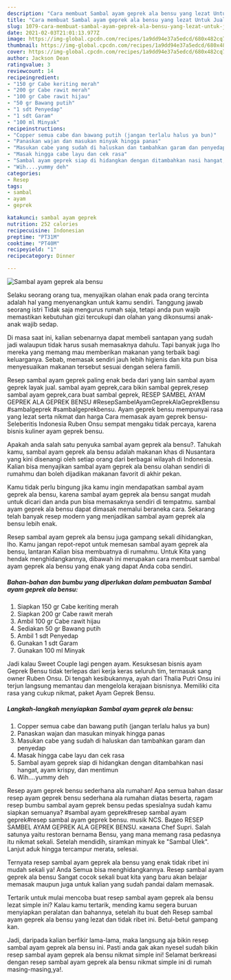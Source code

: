 ```yaml
---
description: "Cara membuat Sambal ayam geprek ala bensu yang lezat Untuk Jualan"
title: "Cara membuat Sambal ayam geprek ala bensu yang lezat Untuk Jualan"
slug: 1079-cara-membuat-sambal-ayam-geprek-ala-bensu-yang-lezat-untuk-jualan
date: 2021-02-03T21:01:13.977Z
image: https://img-global.cpcdn.com/recipes/1a9dd94e37a5edcd/680x482cq70/sambal-ayam-geprek-ala-bensu-foto-resep-utama.jpg
thumbnail: https://img-global.cpcdn.com/recipes/1a9dd94e37a5edcd/680x482cq70/sambal-ayam-geprek-ala-bensu-foto-resep-utama.jpg
cover: https://img-global.cpcdn.com/recipes/1a9dd94e37a5edcd/680x482cq70/sambal-ayam-geprek-ala-bensu-foto-resep-utama.jpg
author: Jackson Dean
ratingvalue: 3
reviewcount: 14
recipeingredient:
- "150 gr Cabe keriting merah"
- "200 gr Cabe rawit merah"
- "100 gr Cabe rawit hijau"
- "50 gr Bawang putih"
- "1 sdt Penyedap"
- "1 sdt Garam"
- "100 ml Minyak"
recipeinstructions:
- "Copper semua cabe dan bawang putih (jangan terlalu halus ya bun)"
- "Panaskan wajan dan masukan minyak hingga panas"
- "Masukan cabe yang sudah di haluskan dan tambahkan garam dan penyedap"
- "Masak hingga cabe layu dan cek rasa"
- "Sambal ayam geprek siap di hidangkan dengan ditambahkan nasi hangat, ayam krispy, dan mentimun"
- "Wih....yummy deh"
categories:
- Resep
tags:
- sambal
- ayam
- geprek

katakunci: sambal ayam geprek 
nutrition: 252 calories
recipecuisine: Indonesian
preptime: "PT31M"
cooktime: "PT40M"
recipeyield: "1"
recipecategory: Dinner

---
```



![Sambal ayam geprek ala bensu](https://img-global.cpcdn.com/recipes/1a9dd94e37a5edcd/680x482cq70/sambal-ayam-geprek-ala-bensu-foto-resep-utama.jpg)

Selaku seorang orang tua, menyajikan olahan enak pada orang tercinta adalah hal yang menyenangkan untuk kamu sendiri. Tanggung jawab seorang istri Tidak saja mengurus rumah saja, tetapi anda pun wajib memastikan kebutuhan gizi tercukupi dan olahan yang dikonsumsi anak-anak wajib sedap.

Di masa  saat ini, kalian sebenarnya dapat membeli santapan yang sudah jadi walaupun tidak harus susah memasaknya dahulu. Tapi banyak juga lho mereka yang memang mau memberikan makanan yang terbaik bagi keluarganya. Sebab, memasak sendiri jauh lebih higienis dan kita pun bisa menyesuaikan makanan tersebut sesuai dengan selera famili. 

Resep sambal ayam geprek paling enak beda dari yang lain sambal ayam geprek layak jual. sambal ayam geprek,cara bikin sambal geprek,resep sambal ayam geprek,cara buat sambal geprek, RESEP SAMBEL AYAM GEPREK ALA GEPREK BENSU #ResepSambelAyamGeprekAlaGeprekBensu #sambalgeprek #sambalgeprekbensu. Ayam geprek bensu mempunyai rasa yang lezat serta nikmat dan harga Cara memasak ayam geprek bensu- Seleberitis Indonesia Ruben Onsu sempat mengaku tidak percaya, karena bisnis kuliner ayam geprek bensu.

Apakah anda salah satu penyuka sambal ayam geprek ala bensu?. Tahukah kamu, sambal ayam geprek ala bensu adalah makanan khas di Nusantara yang kini disenangi oleh setiap orang dari berbagai wilayah di Indonesia. Kalian bisa menyajikan sambal ayam geprek ala bensu olahan sendiri di rumahmu dan boleh dijadikan makanan favorit di akhir pekan.

Kamu tidak perlu bingung jika kamu ingin mendapatkan sambal ayam geprek ala bensu, karena sambal ayam geprek ala bensu sangat mudah untuk dicari dan anda pun bisa memasaknya sendiri di tempatmu. sambal ayam geprek ala bensu dapat dimasak memalui beraneka cara. Sekarang telah banyak resep modern yang menjadikan sambal ayam geprek ala bensu lebih enak.

Resep sambal ayam geprek ala bensu juga gampang sekali dihidangkan, lho. Kamu jangan repot-repot untuk memesan sambal ayam geprek ala bensu, lantaran Kalian bisa membuatnya di rumahmu. Untuk Kita yang hendak menghidangkannya, dibawah ini merupakan cara membuat sambal ayam geprek ala bensu yang enak yang dapat Anda coba sendiri.

<!--inarticleads1-->

##### Bahan-bahan dan bumbu yang diperlukan dalam pembuatan Sambal ayam geprek ala bensu:

1. Siapkan 150 gr Cabe keriting merah
1. Siapkan 200 gr Cabe rawit merah
1. Ambil 100 gr Cabe rawit hijau
1. Sediakan 50 gr Bawang putih
1. Ambil 1 sdt Penyedap
1. Gunakan 1 sdt Garam
1. Gunakan 100 ml Minyak


Jadi kalau Sweet Couple lagi pengen ayam. Kesuksesan bisnis ayam Geprek Bensu tidak terlepas dari kerja keras seluruh tim, termasuk sang owner Ruben Onsu. Di tengah kesibukannya, ayah dari Thalia Putri Onsu ini terjun langsung memantau dan mengelola kerajaan bisnisnya. Memiliki cita rasa yang cukup nikmat, paket Ayam Geprek Bensu. 

<!--inarticleads2-->

##### Langkah-langkah menyiapkan Sambal ayam geprek ala bensu:

1. Copper semua cabe dan bawang putih (jangan terlalu halus ya bun)
1. Panaskan wajan dan masukan minyak hingga panas
1. Masukan cabe yang sudah di haluskan dan tambahkan garam dan penyedap
1. Masak hingga cabe layu dan cek rasa
1. Sambal ayam geprek siap di hidangkan dengan ditambahkan nasi hangat, ayam krispy, dan mentimun
1. Wih....yummy deh


Resep ayam geprek bensu sederhana ala rumahan! Apa semua bahan dasar resep ayam geprek bensu sederhana ala rumahan diatas beserta, ragam resep bumbu sambal ayam geprek bensu pedas spesialnya sudah kamu siapkan semuanya? #sambal ayam geprek#resep sambal ayam geprek#resep sambal ayam geprek bensu. musik NCS. Видео RESEP SAMBEL AYAM GEPREK ALA GEPREK BENSU. канала Chef Supri. Salah satunya yaitu restoran bernama Bensu, yang mana memang rasa pedasnya itu nikmat sekali. Setelah mendidih, siramkan minyak ke &#34;Sambal Ulek&#34;. Lanjut aduk hingga tercampur merata, selesai. 

Ternyata resep sambal ayam geprek ala bensu yang enak tidak ribet ini mudah sekali ya! Anda Semua bisa menghidangkannya. Resep sambal ayam geprek ala bensu Sangat cocok sekali buat kita yang baru akan belajar memasak maupun juga untuk kalian yang sudah pandai dalam memasak.

Tertarik untuk mulai mencoba buat resep sambal ayam geprek ala bensu lezat simple ini? Kalau kamu tertarik, mending kamu segera buruan menyiapkan peralatan dan bahannya, setelah itu buat deh Resep sambal ayam geprek ala bensu yang lezat dan tidak ribet ini. Betul-betul gampang kan. 

Jadi, daripada kalian berfikir lama-lama, maka langsung aja bikin resep sambal ayam geprek ala bensu ini. Pasti anda gak akan nyesel sudah bikin resep sambal ayam geprek ala bensu nikmat simple ini! Selamat berkreasi dengan resep sambal ayam geprek ala bensu nikmat simple ini di rumah masing-masing,ya!.


